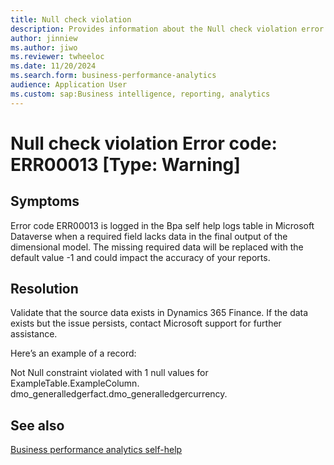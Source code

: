 ```yaml
---
title: Null check violation
description: Provides information about the Null check violation error (error code ERR00013) in Business performance analytics in Microsoft Dynamics 365 Finance.
author: jinniew
ms.author: jiwo
ms.reviewer: twheeloc 
ms.date: 11/20/2024
ms.search.form: business-performance-analytics
audience: Application User
ms.custom: sap:Business intelligence, reporting, analytics
---
```

# Null check violation Error code: ERR00013 [Type: Warning]

## Symptoms

Error code ERR00013 is logged in the Bpa self help logs table in Microsoft Dataverse when a required field lacks data in the final output of the dimensional model. The missing required data will be replaced with the default value -1 and could impact the accuracy of your reports. 

## Resolution

Validate that the source data exists in Dynamics 365 Finance. If the data exists but the issue persists, contact Microsoft support for further assistance.

Here’s an example of a record:

Not Null constraint violated with 1 null values for ExampleTable.ExampleColumn. dmo_generalledgerfact.dmo_generalledgercurrency.

## See also

[Business performance analytics self-help](business-performance-analytics-self-help-overview.md)
